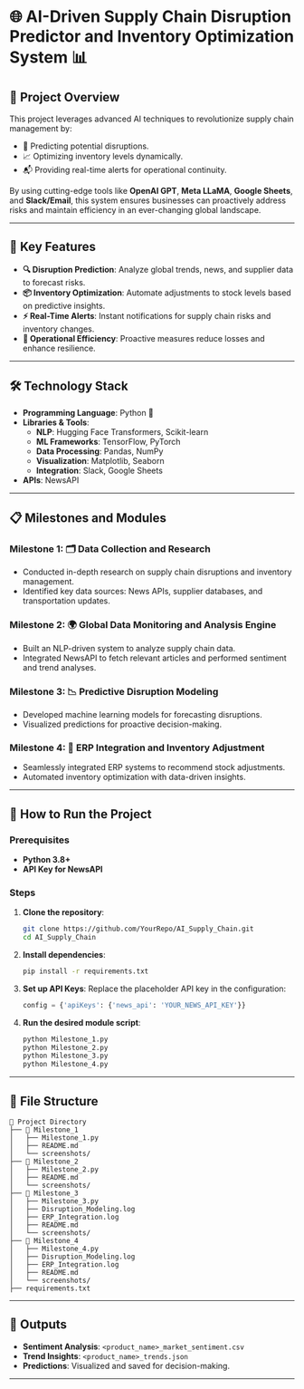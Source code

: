 
# 🌐 **AI-Driven Supply Chain Disruption Predictor and Inventory Optimization System** 📊

## 📖 **Project Overview**
This project leverages advanced AI techniques to revolutionize supply chain management by:
- 🚨 Predicting potential disruptions.
- 📈 Optimizing inventory levels dynamically.
- 📬 Providing real-time alerts for operational continuity.

By using cutting-edge tools like **OpenAI GPT**, **Meta LLaMA**, **Google Sheets**, and **Slack/Email**, this system ensures businesses can proactively address risks and maintain efficiency in an ever-changing global landscape.

---

## 🎯 **Key Features**
- **🔍 Disruption Prediction**: Analyze global trends, news, and supplier data to forecast risks.
- **📦 Inventory Optimization**: Automate adjustments to stock levels based on predictive insights.
- **⚡ Real-Time Alerts**: Instant notifications for supply chain risks and inventory changes.
- **🚀 Operational Efficiency**: Proactive measures reduce losses and enhance resilience.

---

## 🛠️ **Technology Stack**
- **Programming Language**: Python 🐍
- **Libraries & Tools**:
  - **NLP**: Hugging Face Transformers, Scikit-learn
  - **ML Frameworks**: TensorFlow, PyTorch
  - **Data Processing**: Pandas, NumPy
  - **Visualization**: Matplotlib, Seaborn
  - **Integration**: Slack, Google Sheets
- **APIs**: NewsAPI

---

## 📋 **Milestones and Modules**

### Milestone 1: 🗂️ **Data Collection and Research**
- Conducted in-depth research on supply chain disruptions and inventory management.
- Identified key data sources: News APIs, supplier databases, and transportation updates.

### Milestone 2: 🌍 **Global Data Monitoring and Analysis Engine**
- Built an NLP-driven system to analyze supply chain data.
- Integrated NewsAPI to fetch relevant articles and performed sentiment and trend analyses.

### Milestone 3: 📉 **Predictive Disruption Modeling**
- Developed machine learning models for forecasting disruptions.
- Visualized predictions for proactive decision-making.

### Milestone 4: 🔗 **ERP Integration and Inventory Adjustment**
- Seamlessly integrated ERP systems to recommend stock adjustments.
- Automated inventory optimization with data-driven insights.

---

## 🚀 **How to Run the Project**

### Prerequisites
- **Python 3.8+**
- **API Key for NewsAPI**

### Steps
1. **Clone the repository**:
   ```bash
   git clone https://github.com/YourRepo/AI_Supply_Chain.git
   cd AI_Supply_Chain
   ```

2. **Install dependencies**:
   ```bash
   pip install -r requirements.txt
   ```

3. **Set up API Keys**:
   Replace the placeholder API key in the configuration:
   ```python
   config = {'apiKeys': {'news_api': 'YOUR_NEWS_API_KEY'}}
   ```

4. **Run the desired module script**:
   ```bash
   python Milestone_1.py
   python Milestone_2.py
   python Milestone_3.py
   python Milestone_4.py
   ```

---

## 📂 **File Structure**
```
📁 Project Directory
├── 📂 Milestone_1
│   ├── Milestone_1.py
│   ├── README.md
│   └── screenshots/
├── 📂 Milestone_2
│   ├── Milestone_2.py
│   ├── README.md
│   └── screenshots/
├── 📂 Milestone_3
│   ├── Milestone_3.py
│   ├── Disruption_Modeling.log
│   ├── ERP_Integration.log
│   ├── README.md
│   └── screenshots/
├── 📂 Milestone_4
│   ├── Milestone_4.py
│   ├── Disruption_Modeling.log
│   ├── ERP_Integration.log
│   ├── README.md
│   └── screenshots/
├── requirements.txt
```

---

## 🎉 **Outputs**
- **Sentiment Analysis**: `<product_name>_market_sentiment.csv`
- **Trend Insights**: `<product_name>_trends.json`
- **Predictions**: Visualized and saved for decision-making.

---

